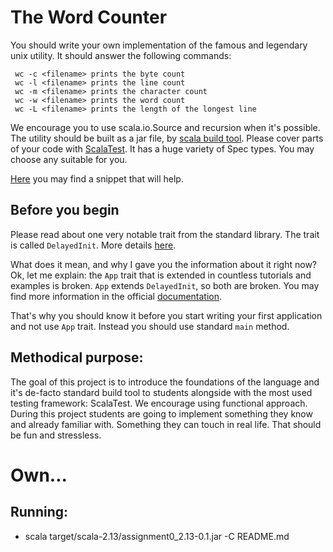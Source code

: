 The Word Counter 
================

You should write your own implementation of the famous and legendary unix utility. It should answer the following commands: 

     wc -c <filename> prints the byte count 
     wc -l <filename> prints the line count
     wc -m <filename> prints the character count
     wc -w <filename> prints the word count
     wc -L <filename> prints the length of the longest line 

We encourage you to use scala.io.Source and recursion when it's possible. The utility should be built as a jar file, by [scala build tool][SBT].
Please cover parts of your code with [ScalaTest][scala-test]. It has a huge variety of Spec types. You may choose any suitable for you.

[Here](/codebook/main/ch0/WordCount.scala) you may find a snippet that will help.


## Before you begin
Please read about one very notable trait from the standard library. The trait is called `DelayedInit`. More details [here][delayed-init].

What does it mean, and why I gave you the information about it right now?
Ok, let me explain: the `App` trait that is extended in countless tutorials and examples is broken.
`App` extends `DelayedInit`, so both are broken. You may find more information in the official [documentation][app-doc].

That's why you should know it before you start writing your first application and not use `App` trait. Instead you should use standard `main` method.


## Methodical purpose:
The goal of this project is to introduce the foundations of the language and it's de-facto standard build tool to students alongside with the most
used testing framework: ScalaTest. We encourage using functional approach. During this project students are going to implement something they know
and already familiar with. Something they can touch in real life. That should be fun and stressless.

[SBT]: https://www.scala-sbt.org/
[scala-test]: https://www.scalatest.org/
[app-doc]: http://www.scala-lang.org/api/current/scala/App.html
[delayed-init]: http://www.scala-lang.org/api/current/scala/DelayedInit.html

# Own...
## Running:

- scala target/scala-2.13/assignment0_2.13-0.1.jar -C README.md
